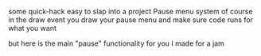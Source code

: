 some quick-hack easy to slap into a project Pause menu system
of course in the draw event you draw your pause menu
and make sure code runs for what you want

but here is the main "pause" functionality for you
I made for a jam
